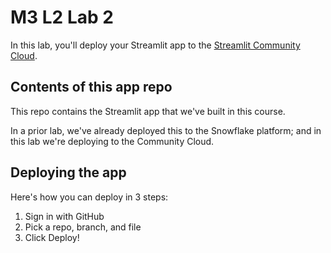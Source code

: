 # M3 L2 Lab 2

In this lab, you'll deploy your Streamlit app to the [Streamlit Community Cloud](https://streamlit.io/cloud).

## Contents of this app repo

This repo contains the Streamlit app that we've built in this course. 

In a prior lab, we've already deployed this to the Snowflake platform; and in this lab we're deploying to the Community Cloud.

## Deploying the app

Here's how you can deploy in 3 steps:
1. Sign in with GitHub
2. Pick a repo, branch, and file
3. Click Deploy!

